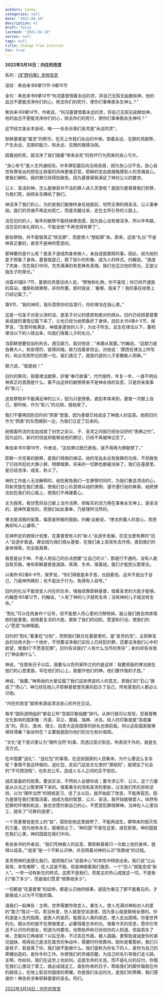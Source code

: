 ```yaml
---
authors: Lenny
categories: null
date: "2021-04-10"
description: #1
draft: false
lastmod: "2021-04-10"
series: null
tags: null
title: Change from internal
toc: true
---
```




<!--more-->

****2022年3月14日：内在的改变****

系列：[《旷野吗哪》灵修信息](https://r.729ly.net/devotionals/devotionals-mw)

读经：希伯来书8章13节-9章15节

金句：希伯来书9章14节“何况基督借着永远的灵，将自己无瑕无疵献给神，他的血岂不更能洗净你们的心，除去你们的死行，使你们事奉那永生神么？”

希伯来书9章14节，作者说，“何况基督借着永远的灵，将自己无瑕无疵献给神，他的血岂不更能洗净你们的心，除去你们的死行，使你们事奉那永生神吗？”

这节经文是全本圣经，唯一一处告诉我们圣灵是“永远的灵”。

耶稣基督是“属灵”的祭司，在天上作我们永远的中保，借着永远、无限的灵献祭，产生永远、无限的能力，和永远、无限的救赎功效。

因着祂的死，就洁净了我们随着“带来永死”的败坏行为而来的良心亏欠。

“良心有亏”是人生共通经验。许多罪犯最后向当局自首，因为良心过不去。良心自觉有罪发出的控告比铁窗的风味更难忍受。耶稣的宝血直接触摸到人的灵魂良心。使我们确知，我的罪已经得到赦免，因为基督替我满足了神对公义的要求。

公义、圣洁的神，怎么能够容许不洁的罪人进入天堂呢？是因为基督替我们担罪，为我们死，祂把永生赐给了我们。

神洁净了我们的心，为的是我们能够终身在祂面前，坦然无惧的用圣洁、公义事奉祂。我们的灵魂不再走向死亡，而是苏醒过来，走在主所引导的义路上。

活在旧约的人，每年的献祭不能除掉罪恶感，因为良心没有被洁净，所以年年献。活在旧约来礼拜的人，不能说他“不再觉得有罪了”。

那些祭物，并不能够真正“除去罪”，而是使人“想起罪”来。原来，这些“礼仪”不是神真正要的，甚至不是神所愿意的。

那神要的是什么呢？是圣子道成肉身来做人，亲自成就救赎的事。因此，祂为祂的爱子预备了身体。基督就虚己，取了奴仆的形像，成为人的样式。约翰说，“道成了肉身，住在我们中间，充充满满的有恩典有真理。我们也见过他的荣光，正是父独生子的荣光。”

诗篇40篇6-7节，基督的灵感动诗人说，“祭物和礼物，你不喜悦；你已经开通我的耳朵。燔祭和赎罪祭，非你所要。那时我说：‘看哪，我来了！我的事在经卷上已经记载了。’”

第8节，“我的神阿，我乐意照你的旨意行，你的律法在我心里。”

这是一句圣子对圣父讲的话，是圣子对父的感恩和绝对的顺从。旧约已经把基督要来成就的事情记载下来了，父也已经为祂预备好了身体。加拉太书4章4-5节，保罗说，“及至时候满足，神就差遣他的儿子，为女子所生，且生在律法以下，要把律法以下的人赎出来，叫我们得着儿子的名分。”

当耶稣想要往加利利去，遇见腓力，就对他说：“来跟从我罢。”约翰说，“这腓力是伯赛大人，和安得烈、彼得同城。腓力找着拿但业，对他说：‘摩西在律法上所写的，和众先知所记的那一位，我们遇见了，就是约瑟的儿子拿撒勒人耶稣。’”

腓力说，“就是祂！”

旧约的祭司，按着律法献祭，好像“奉行故事”，代代相传，年复一年，一直不明白神真正的意图是什么。看不出这样的献祭原来不是神永恒的旨意，只是将来美事的“影儿”。

这些祭物并不能满足神的公义，因为只是预表。直到本体来到，基督一次献上自己。那时候，作为“影儿”的功效，就结束了。

我们不要再回到旧约的“预表”里面，因为基督已经成全了神救人的旨意。祂把旧约作为“预表”的东西搁到一边，为我们立定了后来的。

祂借着所流的宝血成就了创世之前父、子、圣灵之间就已经协议好的“恩典之约”。因为这约，新约的信徒却能够说他的罪愆，已经不再被神记念了。

希伯来书10章18节，作者说，“这些罪过既已赦免，就不用再为罪献祭了。”

耶稣一次完美的献祭，是我们得救的保证。祂的宝血永远有赦罪的功效，不但赦免了已往所犯的大罪小罪、明罪暗罪，将来的一切罪也都被涂抹了。我们在基督里，是已经洗净，成圣，称义了。

神的工作是人无法解释的，祂在赦免我们一生罪孽的同时，为我们重造清洁的心，将新灵放在我们里面，使我们甘心乐意顺从祂的律例，谨守遵行祂的典章。祂把律法刻在我们的心版上，使我们不再硬着心。

主为我死，我甘愿将自己献上当作活祭，把每天的活力用在事奉永生神上，是圣洁的，是神所喜悦的。而我们如此事奉，乃是理所当然的。

律法是消极的驱策，福音是积极的鼓励。约翰‧达秘说，“律法折磨人的良心，而恩典却叫人心谦卑。”

在神所定的救赎计划里，在基督里有义的“新人”会逐步发展，在亚当里有罪的“旧人”会逐步衰退。罪会因为我们顺从基督，在我们身上渐渐失去作用，直到我们的身体得赎，完全脱离罪。

救恩是出于神，不是人用自己的办法想要“立自己的义”，那是行不通的。没有人能自筑天路，唯有耶稣基督是道路、真理、生命，借着祂，我们才能到父那里去。

以弗所书2章8-9节，保罗说，“你们得救是本乎恩，也因着信，这并不是出于自己，乃是神所赐的；也不是出于行为，免得有人自夸。”

旧约的礼仪不能改变人内在的生命，惟独信靠耶稣基督，借着圣灵的大能才能够。约翰壹书5章12节，约翰说，“人有了神的儿子就有生命；没有神的儿子就没有生命。”

“割礼”可以在肉身作个记号，但不能使人将心里的污秽除掉。能让我们脱去肉体情欲的是基督。祂借着复活的大能，更新了我们的动机、愿望和行动，使我们的心“愿意”向神降服。

旧约的“割礼”着重在“分别”，而把我们联合在基督里的，是“圣灵的洗”。主耶稣宝血的功效大到一个地步，不但要洁净我们实际上已经犯的罪，还要洁净我们心中的欲望，使我们“不愿意犯罪”。旧约告诉我们“人有什么当尽的责任”；新约却告诉我们“神会做什么”。

神说，“在那些日子以后，我要与以色列家所立的约是这样：我要把我的律法放在他们的心思里面，写在他们的心上。我要作他们的神，他们要作我的子民。”

神说，“我要。”神用祂的大爱征服了我们这些悖逆的人的意志，把我们的“石心”换成了“肉心”。神已经在祂儿子耶稣基督里完美的启示了自己，所有蒙恩的人都必认识祂。

“内在的改变”就带来源自清洁良心的外在见证。

每年“国际透明组织”都会公布“贪腐印象指数”排行。从排行就可以发现，受基督教文化影响的国家像：丹麦、芬兰、挪威、瑞典、冰岛，给人的印象就是“高度廉洁”的。荷兰、澳洲、瑞士、加拿大这些国家的排名也很前面。何以这些国家能够保持清廉？秘诀何在？主要就是因为他们的文化和价值观。

“文化”是下意识里认为“理所当然”的事。而透过意识型态，所表现于外的，就是生活方式。

在中国要“送礼”、“送红包”的事情，在这些国家的人民看来，为什么要这么复杂呢？事情不是这样做的。送红包，走后门这些文化里的“潜规则”，就增加了社会的“不可预测性”，也失去公平。造成人与人之间的互不信任。

诚实是最好的政策。要说实话，不然别人会替你说；要寻求公平、公义。这个力量是从众光之父那里降下来的。借着重生的洗和圣灵的更新，过去我们所抗拒和坚持，以为“理所当然”的陋规恶习，信了主以后，就开始起了改变，不能再容忍。因为基督在我们里面活着，祂成为我的智慧、公义、圣洁，我开始能够爱人。纵然有犯罪的环境和机会，我也甘愿约束自己的心，不愿意犯罪得罪神。当神在人心里动工，就有了“可靠的道德”。

一个真基督徒是世上的“盐”，腐败到他这里就停了，不能再滋生。罪带来的毁灭性的力量，因为他有永生，就被扼止了。“神的国”不是在这里，或在那里。神的国就在我们心里，神的国就在我们中间。

希伯来书的作者说，“我们凭神救人的旨意，靠耶稣基督只一次献上他的身体，就得以成圣。”“成圣”是一个不断认识神，并且照着对神的认识“信靠祂”的过程。

圣灵用神的道感化我们，就把我们从“自我中心”的本性中释放出来。我们说“江山易改，本性难移”，在人这是不能。但是神随着我们施恩，一个“旧人”就能变成“新人”。一举一动有新生的样式。这原不是我们，而是主的热心成就这一切。不是我们“做了多少”，而是我们愿意“倚靠祂多少”。

一切都是“在基督里”的延伸，都是认识祂的结果。是因为看见了那不能看见的，才能做成人以为不可能的事。

请我们一起祷告：主啊，世界需要你改变人，重生人，使人充满对神和对人的爱的“能力”胜过一切。若没有爱，世人就是空谈道德，因为爱心就是联络全德的。你的道是人生的指南，是医人的良药，能救治人类的病态，使人走出困境。你是世界的光，跟从你的就不在黑暗里走，必要得着生命的光。借着今天的信息，愿你引导还不认识你的朋友，知道为何要信。也帮助声称已经信你的人知道，但盐若失了味，怎能叫它再咸呢？以后无用，不过丢在外面，被人践蹋。更帮助虔诚爱你的弟兄姐妹，晓得自己是活在属灵的争战中，需要时时倚靠你。因你是葡萄树，我们只是枝子，若是离了你，我们就不能做什么。我们是称为你名下的人，是你为自己的荣耀创造的，是你手的工作。你使我们的灵魂苏醒，为自己的名引导我们走义路。主啊，你如何，我们在这世上也如何。这是生命的关连，而不是礼仪的应付。你既在我们心里动了善工，就必成就这工，直到你来的日子。帮助我们的脚步踏稳在你的路径上，在地上彰显你国度的荣耀。你是我们永远的光，是我们的荣耀，我们感谢你！祷告祈求奉耶稣基督的圣名。阿们。 

<a href = "https://r.729ly.net/devotionals/devotionals-mw/devotionals-mw-mw220314">2022年3月14日：内在的改变</a>
